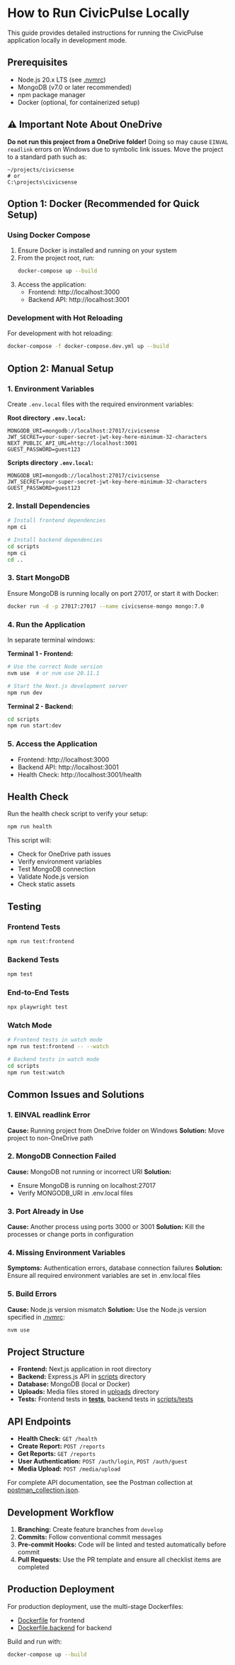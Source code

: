 # How to Run CivicPulse Locally

This guide provides detailed instructions for running the CivicPulse application locally in development mode.

## Prerequisites

- Node.js 20.x LTS (see [.nvmrc](.nvmrc))
- MongoDB (v7.0 or later recommended)
- npm package manager
- Docker (optional, for containerized setup)

## ⚠️ Important Note About OneDrive

**Do not run this project from a OneDrive folder!** Doing so may cause `EINVAL readlink` errors on Windows due to symbolic link issues. Move the project to a standard path such as:
```
~/projects/civicsense
# or
C:\projects\civicsense
```

## Option 1: Docker (Recommended for Quick Setup)

### Using Docker Compose

1. Ensure Docker is installed and running on your system
2. From the project root, run:
   ```bash
   docker-compose up --build
   ```
3. Access the application:
   - Frontend: http://localhost:3000
   - Backend API: http://localhost:3001

### Development with Hot Reloading

For development with hot reloading:
```bash
docker-compose -f docker-compose.dev.yml up --build
```

## Option 2: Manual Setup

### 1. Environment Variables

Create `.env.local` files with the required environment variables:

**Root directory `.env.local`:**
```env
MONGODB_URI=mongodb://localhost:27017/civicsense
JWT_SECRET=your-super-secret-jwt-key-here-minimum-32-characters
NEXT_PUBLIC_API_URL=http://localhost:3001
GUEST_PASSWORD=guest123
```

**Scripts directory `.env.local`:**
```env
MONGODB_URI=mongodb://localhost:27017/civicsense
JWT_SECRET=your-super-secret-jwt-key-here-minimum-32-characters
GUEST_PASSWORD=guest123
```

### 2. Install Dependencies

```bash
# Install frontend dependencies
npm ci

# Install backend dependencies
cd scripts
npm ci
cd ..
```

### 3. Start MongoDB

Ensure MongoDB is running locally on port 27017, or start it with Docker:
```bash
docker run -d -p 27017:27017 --name civicsense-mongo mongo:7.0
```

### 4. Run the Application

In separate terminal windows:

**Terminal 1 - Frontend:**
```bash
# Use the correct Node version
nvm use  # or nvm use 20.11.1

# Start the Next.js development server
npm run dev
```

**Terminal 2 - Backend:**
```bash
cd scripts
npm run start:dev
```

### 5. Access the Application

- Frontend: http://localhost:3000
- Backend API: http://localhost:3001
- Health Check: http://localhost:3001/health

## Health Check

Run the health check script to verify your setup:
```bash
npm run health
```

This script will:
- Check for OneDrive path issues
- Verify environment variables
- Test MongoDB connection
- Validate Node.js version
- Check static assets

## Testing

### Frontend Tests
```bash
npm run test:frontend
```

### Backend Tests
```bash
npm test
```

### End-to-End Tests
```bash
npx playwright test
```

### Watch Mode
```bash
# Frontend tests in watch mode
npm run test:frontend -- --watch

# Backend tests in watch mode
cd scripts
npm run test:watch
```

## Common Issues and Solutions

### 1. EINVAL readlink Error
**Cause:** Running project from OneDrive folder on Windows
**Solution:** Move project to non-OneDrive path

### 2. MongoDB Connection Failed
**Cause:** MongoDB not running or incorrect URI
**Solution:** 
- Ensure MongoDB is running on localhost:27017
- Verify MONGODB_URI in .env.local files

### 3. Port Already in Use
**Cause:** Another process using ports 3000 or 3001
**Solution:** Kill the processes or change ports in configuration

### 4. Missing Environment Variables
**Symptoms:** Authentication errors, database connection failures
**Solution:** Ensure all required environment variables are set in .env.local files

### 5. Build Errors
**Cause:** Node.js version mismatch
**Solution:** Use the Node.js version specified in [.nvmrc](.nvmrc):
```bash
nvm use
```

## Project Structure

- **Frontend:** Next.js application in root directory
- **Backend:** Express.js API in [scripts](scripts) directory
- **Database:** MongoDB (local or Docker)
- **Uploads:** Media files stored in [uploads](uploads) directory
- **Tests:** Frontend tests in [__tests__](__tests__), backend tests in [scripts/tests](scripts/tests)

## API Endpoints

- **Health Check:** `GET /health`
- **Create Report:** `POST /reports`
- **Get Reports:** `GET /reports`
- **User Authentication:** `POST /auth/login`, `POST /auth/guest`
- **Media Upload:** `POST /media/upload`

For complete API documentation, see the Postman collection at [postman_collection.json](postman_collection.json).

## Development Workflow

1. **Branching:** Create feature branches from `develop`
2. **Commits:** Follow conventional commit messages
3. **Pre-commit Hooks:** Code will be linted and tested automatically before commit
4. **Pull Requests:** Use the PR template and ensure all checklist items are completed

## Production Deployment

For production deployment, use the multi-stage Dockerfiles:
- [Dockerfile](Dockerfile) for frontend
- [Dockerfile.backend](Dockerfile.backend) for backend

Build and run with:
```bash
docker-compose up --build
```